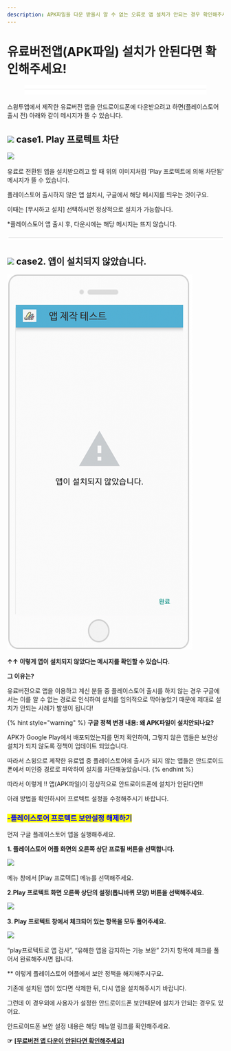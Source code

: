 ```yaml
---
description: APK파일을 다운 받을시 알 수 없는 오류로 앱 설치가 안되는 경우 확인해주세요 – 유료 버전
---
```


# 유료버전앱(APK파일) 설치가 안된다면 확인해주세요!

<figure><img src="../../.gitbook/assets/구분선 (2).PNG" alt=""><figcaption></figcaption></figure>

스윙투앱에서 제작한 유료버전 앱을 안드로이드폰에 다운받으려고 하면(플레이스토어 출시 전) 아래와 같이 메시지가 뜰 수 있습니다.&#x20;

## ![](https://wp.swing2app.co.kr/wp-content/uploads/2018/09/%EB%8B%A8%EB%9D%BD1-1.png) **case1. Play 프로텍트 차단**

![](https://wp.swing2app.co.kr/wp-content/uploads/2018/10/%EC%9C%A0%EB%A3%8C%EC%95%B1-%EB%AF%B8%EC%84%A4%EC%B9%981.png)

유료로 전환된 앱을 설치받으려고 할 때 위의 이미지처럼 ‘Play 프로텍트에 의해 차단됨’ 메시지가 뜰 수 있습니다.

플레이스토어 출시하지 않은 앱 설치시, 구글에서 해당 메시지를 띄우는 것이구요.

이때는 \[무시하고 설치] 선택하시면 정상적으로 설치가 가능합니다.&#x20;

\*플레이스토어 앱 출시 후, 다운시에는 해당 메시지는 뜨지 않습니다.&#x20;

![](../../.gitbook/assets/수평성.PNG)

## ![](https://wp.swing2app.co.kr/wp-content/uploads/2018/09/%EB%8B%A8%EB%9D%BD1-1.png) **case2. 앱이 설치되지 않았습니다.**&#x20;

![](../../.gitbook/assets/구글정책5-506x1024.png)

**↑↑ 이렇게  앱이 설치되지 않았다는 메시지를 확인할 수 있습니다.**&#x20;

**그 이유는?**

유료버전으로 앱을 이용하고 계신 분들 중 플레이스토어 출시를 하지 않는 경우 구글에서는 이를  알 수 없는 경로로 인식하여 설치를 임의적으로 막아놓았기 때문에 제대로 설치가 안되는 사례가 발생이 됩니다!

{% hint style="warning" %}
**구글 정책 변경 내용: 왜 APK파일이 설치안되나요?**

APK가 Google Play에서 배포되었는지를 먼저 확인하여, 그렇지 않은 앱들은 보안상 설치가 되지 않도록 정책이 업데이트 되었습니다.

따라서 스윙으로 제작한 유료앱 중 플레이스토어에 출시가 되지 않는 앱들은 안드로이드폰에서 미인증 경로로 파악하여 설치를 차단해놓았습니다.
{% endhint %}

따라서 이렇게 !!  앱(APK파일)이 정상적으로 안드로이드폰에 설치가 안된다면!!

아래 방법을 확인하시어 프로텍트 설정을 수정해주시기 바랍니다.&#x20;



### <mark style="color:blue;">**-플레이스토어 프로텍트 보안설정 해제하기**</mark>

먼저 구글 플레이스토어 앱을 실행해주세요.



**1. 플레이스토어 어플 화면의 오른쪽 상단 프로필 버튼을 선택합니다.**

![](https://wp.swing2app.co.kr/wp-content/uploads/2018/10/%ED%94%84%EB%A1%9C%ED%85%8D%ED%8A%B81.png)

&#x20;메뉴 창에서 \[Play 프로텍트] 메뉴를 선택해주세요.

&#x20;

**2.Play 프로텍트 화면 오른쪽 상단의 설정(톱니바퀴 모양) 버튼을 선택해주세요.**&#x20;

![](https://wp.swing2app.co.kr/wp-content/uploads/2018/10/%ED%94%84%EB%A1%9C%ED%85%8D%ED%8A%B82.png)

&#x20;

**3. Play 프로텍트 창에서 체크되어 있는 항목을 모두 풀어주세요.**&#x20;

![](https://wp.swing2app.co.kr/wp-content/uploads/2018/10/%ED%94%84%EB%A1%9C%ED%85%8D%ED%8A%B83.png)

“play프로텍트로 앱 검사”, “유해한 앱을 감지하는 기능 보완” 2가지 항목에 체크를 풀어서 완료해주시면 됩니다.

&#x20;

\*\* 이렇게 플레이스토어 어플에서 보안 정책을 해지해주시구요.

기존에 설치된 앱이 있다면 삭제한 뒤, 다시 앱을 설치해주시기 바랍니다.

&#x20;

그런데 이 경우외에 사용자가 설정한 안드로이드폰 보안때문에 설치가 안되는 경우도 있어요.

안드로이드폰 보안 설정 내용은 해당 매뉴얼 링크를 확인해주세요.

**☞** [**\[무료버전 앱 다운이 안된다면 확인해주세요\]**](https://documentation.swing2app.co.kr/manual/appoperation/not-installed1)



